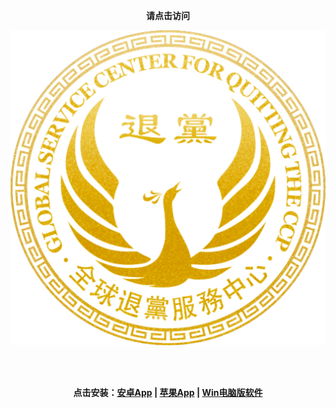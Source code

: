 <p align="center"><b>请点击访问</b></p>
<div style="width:100%;"><p align="center"><span style="display:none;"><a href="https://td513.site"></a></span><a href="https://td1992.online/"><span style="display:none;"><a href="https://td513.site"></a></span><img src="https://github.com/JohnChen201502/TD/blob/main/td-logo.png?raw=true"/></a></p></div>
</br>
</br>
<p align="center"><b>点击安装：<a href="https://www.td1992.online/wp-content/uploads/2022/09/%E3%80%90%E5%85%A8%E7%90%83%E9%80%80%E5%85%9A%E6%9C%8D%E5%8A%A1%E4%B8%AD%E5%BF%83%E3%80%91%E5%AE%89%E5%8D%93%E7%89%881.0.apk">安卓App</a> | <a href="https://www.td1992.online/wp-content/uploads/2022/10/webclip-tuidang/install.html">苹果App</a> | <a href="https://www.td1992.online/wp-content/uploads/2022/09/%E3%80%90%E5%85%A8%E7%90%83%E9%80%80%E5%85%9A%E6%9C%8D%E5%8A%A1%E4%B8%AD%E5%BF%83%E3%80%91PC%E7%89%88.zip">Win电脑版软件</a>
</b></p>


